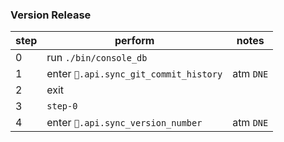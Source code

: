 
### Version Release

| step | perform | notes|
| --- | --- | --- |
| 0   | run `./bin/console_db` |
| 1   | enter `💎.api.sync_git_commit_history` | atm `DNE` |
| 2   | exit |
| 3   | `step-0` |
| 4   | enter `💎.api.sync_version_number` | atm `DNE` |
